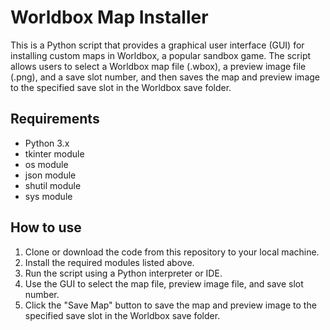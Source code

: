 # Worldbox Map Installer

This is a Python script that provides a graphical user interface (GUI) for installing custom maps in Worldbox, a popular sandbox game. The script allows users to select a Worldbox map file (.wbox), a preview image file (.png), and a save slot number, and then saves the map and preview image to the specified save slot in the Worldbox save folder.

## Requirements

- Python 3.x
- tkinter module
- os module
- json module
- shutil module
- sys module

## How to use

1. Clone or download the code from this repository to your local machine.
2. Install the required modules listed above.
3. Run the script using a Python interpreter or IDE.
4. Use the GUI to select the map file, preview image file, and save slot number.
5. Click the "Save Map" button to save the map and preview image to the specified save slot in the Worldbox save folder.
